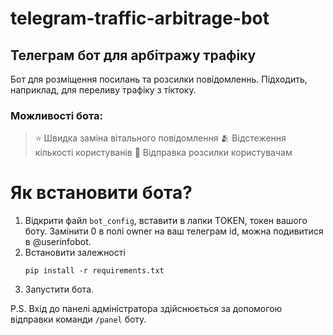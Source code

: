 # telegram-traffic-arbitrage-bot
## Телеграм бот для арбітражу трафіку
Бот для розміщення посилань та розсилки повідомленнь.
Підходить, наприклад, для переливу трафіку з тіктоку.

### Можливості бота:
> ⭐️ Швидка заміна вітального повідомлення
> 🫂 Відстеження кількості користуванів
> 📩 Відправка розсилки користувачам

# Як встановити бота?
1. Відкрити файл `bot_config`, вставити в лапки TOKEN, токен вашого боту.
   Замінити 0 в полі owner на ваш телеграм id, можна подивитися в @userinfobot.
2. Встановити залежності
   ```
   pip install -r requirements.txt
   ```
3. Запустити бота.

P.S. Вхід до панелі адміністратора здійснюється за допомогою відправки команди `/panel` боту.



